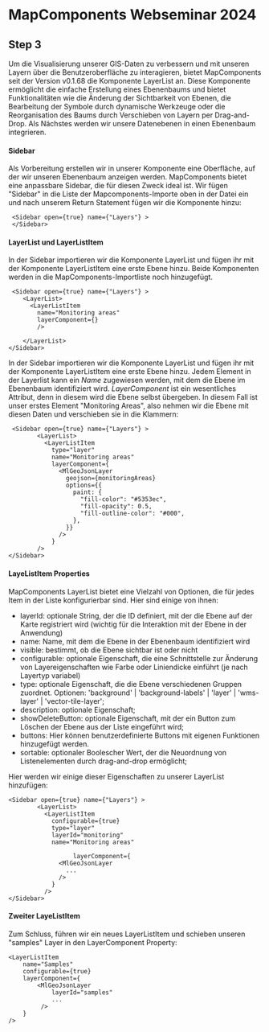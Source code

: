 # MapComponents Webseminar 2024

## Step 3

Um die Visualisierung unserer GIS-Daten zu verbessern und mit unseren Layern über die Benutzeroberfläche zu interagieren, bietet MapComponents seit der Version v0.1.68 die Komponente LayerList an. Diese Komponente ermöglicht die einfache Erstellung eines Ebenenbaums und bietet Funktionalitäten wie die Änderung der Sichtbarkeit von Ebenen, die Bearbeitung der Symbole durch dynamische Werkzeuge oder die Reorganisation des Baums durch Verschieben von Layern per Drag-and-Drop.
Als Nächstes werden wir unsere Datenebenen in einen Ebenenbaum integrieren.

#### Sidebar

Als Vorbereitung erstellen wir in unserer Komponente eine Oberfläche, auf der wir unseren Ebenenbaum anzeigen werden. MapComponents bietet eine anpassbare Sidebar, die für diesen Zweck ideal ist.
Wir fügen "Sidebar" in die Liste der Mapcomponents-Importe  oben in der Datei ein und nach unserem Return Statement fügen wir die Komponente hinzu:

```
 <Sidebar open={true} name={"Layers"} >
 </Sidebar>

```

#### LayerList und LayerListItem

In der Sidebar importieren wir die Komponente LayerList und fügen ihr mit der Komponente LayerListItem eine erste Ebene hinzu. Beide Komponenten werden in die MapComponents-Importliste noch hinzugefügt.

```
 <Sidebar open={true} name={"Layers"} >
    <LayerList>
      <LayerListItem
        name="Monitoring areas"
        layerComponent={}
        />

    </LayerList>
</Sidebar>
```

In der Sidebar importieren wir die Komponente LayerList und fügen ihr mit der Komponente LayerListItem eine erste Ebene hinzu. Jedem Element in der Layerlist kann ein _Name_ zugewiesen werden, mit dem die Ebene im Ebenenbaum identifiziert wird.
_LayerComponent_ ist ein wesentliches Attribut, denn in diesem wird die Ebene selbst übergeben. In diesem Fall ist unser erstes Element "Monitoring Areas", also nehmen wir die Ebene mit diesen Daten und verschieben sie in die Klammern:

```
 <Sidebar open={true} name={"Layers"} >
        <LayerList>
          <LayerListItem
            type="layer"
            name="Monitoring areas"
            layerComponent={
              <MlGeoJsonLayer
                geojson={monitoringAreas}
                options={{
                  paint: {
                    "fill-color": "#5353ec",
                    "fill-opacity": 0.5,
                    "fill-outline-color": "#000",
                  },
                }}
              />
            }
        />
</Sidebar>
```

#### LayeListItem Properties

MapComponents LayerList bietet eine Vielzahl von Optionen, die für jedes Item in der Liste konfigurierbar sind. Hier sind einige von ihnen:

- layerId: optionale String, der die ID definiert, mit der die Ebene auf der Karte registriert wird (wichtig für die Interaktion mit der Ebene in der Anwendung)
- name: Name, mit dem die Ebene in der Ebenenbaum identifiziert wird
- visible: bestimmt, ob die Ebene sichtbar ist oder nicht
- configurable: optionale Eigenschaft, die eine Schnittstelle zur Änderung von Layereigenschaften wie Farbe oder Liniendicke einführt (je nach Layertyp variabel)
- type: optionale Eigenschaft, die die Ebene verschiedenen Gruppen zuordnet. Optionen: 'background' | 'background-labels' | 'layer' | 'wms-layer' | 'vector-tile-layer';
- description: optionale Eigenschaft;
- showDeleteButton: optionale Eigenschaft, mit der ein Button zum Löschen der Ebene aus der Liste eingeführt wird;
- buttons: Hier können benutzerdefinierte Buttons mit eigenen Funktionen hinzugefügt werden.
- sortable: optionaler Boolescher Wert, der die Neuordnung von Listenelementen durch drag-and-drop ermöglicht;

Hier werden wir einige dieser Eigenschaften zu unserer LayerList hinzufügen:

```
<Sidebar open={true} name={"Layers"} >
        <LayerList>
          <LayerListItem
            configurable={true}
            type="layer"
            layerId="monitoring"
            name="Monitoring areas"

                  layerComponent={
              <MlGeoJsonLayer
                ...
              />
            }
          />
</Sidebar>
```
#### Zweiter LayeListItem 
Zum Schluss, führen wir ein neues LayerListItem und schieben unseren "samples" Layer in den LayerComponent Property:

```
<LayerListItem
    name="Samples"
    configurable={true}         
    layerComponent={
        <MlGeoJsonLayer
            layerId="samples"
            ... 
         />
    }
/>
```